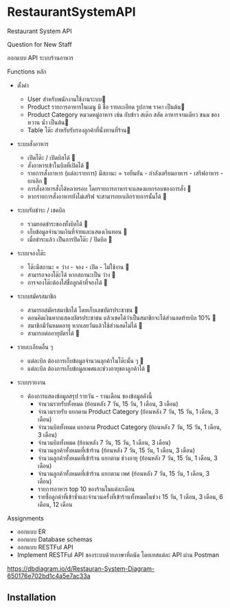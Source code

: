 # RestaurantSystemAPI

Restaurant System API

Question for New Staff

ออกแบบ API ระบบร้านอาหาร

Functions หลัก

- ตั้งค่า
  - User สำหรับพนักงานใช้งานระบบ💚
  - Product รายการอาหารในเมนู มี ชื่อ รายละเอียด รูปภาพ ราคา เป็นต้น💚
  - Product Category หมวดหมู่อาหาร เช่น กับข้าว สเต๊ก สลัด อาหารจานเดียว ขนม ของหวาน น้ำ เป็นต้น💚
  - Table โต๊ะ สำหรับรับรองลูกค้าที่นั่งทานที่ร้าน💚

- ระบบสั่งอาหาร
  - เปิดโต๊ะ / เปิดบิลได้ 💚
  - สั่งอาหารเข้าในบิลที่เปิดได้ 💚
  - รายการสั่งอาหาร (แต่ละรายการ) มีสถานะ = รอยืนยัน - กำลังเตรียมอาหาร - เสริฟอาหาร - ยกเลิก 💚
  - การสั่งอาหารสั่งได้หลายรอบ โดยรายการอาหารจะแสดงแยกรอบของการสั่ง 💚
  - หากรายการสั่งอาหารยังไม่เสริฟ จะสามารถยกเลิกรายการนั้นได้ 💚

- ระบบรับชำระ / เชคบิล
  - รวมยอดชำระของทั้งบิลได้  💚
  - เก็บข้อมูลจำนวนเงินที่จ่ายและแสดงเงินทอน  💚
  - เมื่อชำระแล้ว เป็นการปิดโต๊ะ / ปิดบิล  💚

- ระบบจองโต๊ะ
  - โต๊ะมีสถานะ = ว่าง - จอง - เปิด - ไม่ใช้งาน 💚
  - สามารถจองโต๊ะได้ หากสถานะเป็น ว่าง 💚
  - การจองโต๊ะต้องใส่ชื่อลูกค้าที่จองได้ 💚

- ระบบสมัครสมาชิก
  - สามารถสมัครสมาชิกได้ โดยเก็บเลขบัตรประชาชน 💚
  - ตอนคิดเงินหากแสดงบัตรประชาชน แล้วเชคได้ว่าเป็นสมาชิกจะได้ส่วนลดท้ายบิล 10% 💚
  - สมาชิกมีวันหมดอายุ หากเลยวันแล้วใช้ส่วนลดไม่ได้ 💚
  - สามารถต่ออายุบัตรได้ 💚

- รายละเอียดอื่น ๆ
  - แต่ละบิล ต้องการเก็บข้อมูลจำนวนลุกค้าในโต๊ะนั้น ๆ 💚
  - แต่ละบิล ต้องการเก็บข้อมูลเพศและช่วงอายุของลูกค้าได้ 💚

- ระบบรายงาน
  - ต้องการแสดงข้อมูลสรุป รายวัน - รานเดือน ของข้อมูลดังนี้
    - จำนวนรายรับทั้งหมด (ย้อนหลัง 7 วัน, 15 วัน, 1 เดือน, 3 เดือน)
    - จำนวนรายรับ แยกตาม Product Category (ย้อนหลัง 7 วัน, 15 วัน, 1 เดือน, 3 เดือน)
    - จำนวนบิลทั้งหมด แยกตาม Product Category (ย้อนหลัง 7 วัน, 15 วัน, 1 เดือน, 3 เดือน)
    - จำนวนบิลทั้งหมด (ย้อนหลัง 7 วัน, 15 วัน, 1 เดือน, 3 เดือน)
    - จำนวนลูกค้าทั้งหมดที่เข้าร้าน (ย้อนหลัง 7 วัน, 15 วัน, 1 เดือน, 3 เดือน)
    - จำนวนลูกค้าทั้งหมดที่เข้าร้าน แยกตาม ช่วงอายุ (ย้อนหลัง 7 วัน, 15 วัน, 1 เดือน, 3 เดือน)
    - จำนวนลูกค้าทั้งหมดที่เข้าร้าน แยกตาม เพศ (ย้อนหลัง 7 วัน, 15 วัน, 1 เดือน, 3 เดือน)
    - รายการอาหาร top 10 ของร้านในแต่ละเดือน
    - รายชื่อลูกค้าที่เข้าซ้ำและจำนวนครั้งที่เข้าร้านทั้งหมดในช่วง 15 วัน, 1 เดือน, 3 เดือน, 6 เดือน, 12 เดือน

Assignments

- ออกแบบ ER
- ออกแบบ Database schemas
- ออกแบบ RESTFul API
- Implement RESTFul API ของระบบด้วยภาษาที่ถนัด โดยเทสแต่ละ API ผ่าน Postman

<https://dbdiagram.io/d/Restauran-System-Diagram-650176e702bd1c4a5e7ac33a>

## Installation
